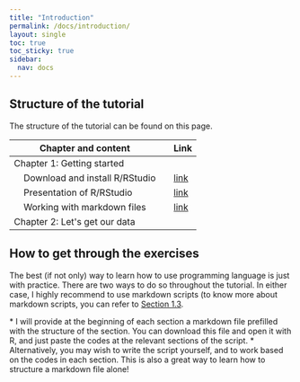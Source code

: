 ```yaml
---
title: "Introduction"
permalink: /docs/introduction/
layout: single
toc: true
toc_sticky: true
sidebar:
  nav: docs
---
```


## Structure of the tutorial

The structure of the tutorial can be found on this page.

| Chapter and content | | Link |
| -------- | ------- | ------- |
| Chapter 1: Getting started | | |
| &nbsp;&nbsp;&nbsp; Download and install R/RStudio    | | <a href="https://aymeric-courses.github.io/formosan-corpus-r/docs/InstallationR/" target="_blank">link</a> |
| &nbsp;&nbsp;&nbsp; Presentation of R/RStudio    | | <a href="https://aymeric-courses.github.io/formosan-corpus-r/docs/RStudioInterface/" target="_blank">link</a> |
| &nbsp;&nbsp;&nbsp; Working with markdown files||<a href="#" target="_blank">link</a>|
| Chapter 2: Let's get our data |||

## How to get through the exercises

<p>The best (if not only) way to learn how to use programming language is just with practice. There are two ways to do so throughout the tutorial. In either case, I highly recommend to use markdown scripts (to know more about markdown scripts, you can refer to <a href="#" target="_blank">Section 1.3</a>.</p>
* I will provide at the beginning of each section a markdown file prefilled with the structure of the section. You can download this file and open it with R, and just paste the codes at the relevant sections of the script.
* Alternatively, you may wish to write the script yourself, and to work based on the codes in each section. This is also a great way to learn how to structure a markdown file alone!